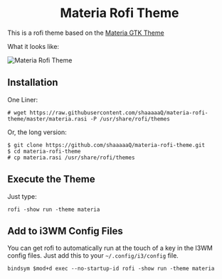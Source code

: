 <h1 align="center">Materia Rofi Theme</h1>

This is a rofi theme based on the [Materia GTK Theme](https://github.com/nana-4/materia-theme)

What it looks like:

![Materia Rofi Theme](https://i.imgur.com/V4DQyiE.png)

## Installation

One Liner:

```
# wget https://raw.githubusercontent.com/shaaaaaQ/materia-rofi-theme/master/materia.rasi -P /usr/share/rofi/themes
```

Or, the long version:

```
$ git clone https://github.com/shaaaaaQ/materia-rofi-theme.git
$ cd materia-rofi-theme
# cp materia.rasi /usr/share/rofi/themes
```

## Execute the Theme

Just type:
```
rofi -show run -theme materia
```

## Add to i3WM Config Files

You can get rofi to automatically run at the touch of a key in the I3WM config files. Just add this to your `~/.config/i3/config` file.

```
bindsym $mod+d exec --no-startup-id rofi -show run -theme materia
```
